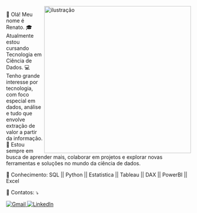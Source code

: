 
<img src="https://i.ibb.co/cXMhS6B5/IMG.png" alt="ilustração" min-width="400px" max-width="400px" width="400px" align="right">

<p align="left"> 
👋 Olá! Meu nome é Renato.
🎓 Atualmente estou cursando Tecnologia em Ciência de Dados.
💻 Tenho grande interesse por tecnologia, com foco especial em dados, análise e tudo que envolve extração de valor a partir da informação.
🚀 Estou sempre em busca de aprender mais, colaborar em projetos e explorar novas ferramentas e soluções no mundo da ciência de dados.
  
</p>

<p align="left">
  💼 Conhecimento:  SQL || Python || Estatistica || Tableau || DAX || PowerBI || Excel
</p>

<p align="left">
  💌 Contatos: ⤵️
</p>

<p align="left">
  <a href="mailto:sc.renatosantos@gmail.com" title="Gmail">
    <img src="https://img.shields.io/badge/-Gmail-FF0000?style=flat-square&labelColor=FF0000&logo=gmail&logoColor=white" alt="Gmail"/>
  </a>
  <a href="https://www.linkedin.com/in/renato-santos-2a690430b" title="LinkedIn" target="_blank">
    <img src="https://img.shields.io/badge/-Linkedin-0e76a8?style=flat-square&logo=Linkedin&logoColor=white" alt="LinkedIn"/>
  </a>
</p>
